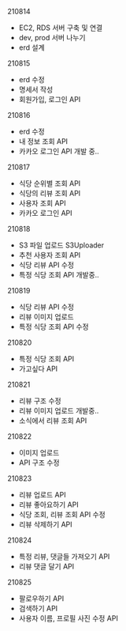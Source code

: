 210814
- EC2, RDS 서버 구축 및 연결
- dev, prod 서버 나누기
- erd 설계

210815
- erd 수정
- 명세서 작성
- 회원가입, 로그인 API

210816
- erd 수정
- 내 정보 조회 API
- 카카오 로그인 API 개발 중..

210817 
- 식당 순위별 조회 API
- 식당의 리뷰 조회 API
- 사용자 조회 API
- 카카오 로그인 API

210818
- S3 파일 업로드 S3Uploader
- 추천 사용자 조회 API
- 식당 리뷰 API 수정
- 특정 식당 조회 API 개발중..

210819
- 식당 리뷰 API 수정
- 리뷰 이미지 업로드
- 특정 식당 조회 API 수정

210820
- 특정 식당 조회 API
- 가고싶다 API

210821
- 리뷰 구조 수정
- 리뷰 이미지 업로드 개발중..
- 소식에서 리뷰 조회 API

210822
- 이미지 업로드 
- API 구조 수정

210823
- 리뷰 업로드 API
- 리뷰 좋아요하기 API
- 식당 조회, 리뷰 조회 API 수정
- 리뷰 삭제하기 API

210824
- 특정 리뷰, 댓글들 가져오기 API
- 리뷰 댓글 달기 API

210825
- 팔로우하기 API
- 검색하기 API
- 사용자 이름, 프로필 사진 수정 API

